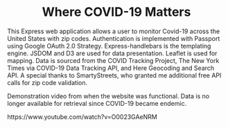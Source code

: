 <h1 align="center">
  Where COVID-19 Matters
</h1>

<p>
This Express web application allows a user to monitor Covid-19 across the United States with zip codes. Authentication is implemented with Passport using Google OAuth 2.0 Strategy. Express-handlebars is the templating engine. JSDOM and D3 are used for data presentation. Leaflet is used for mapping. Data is sourced from the COVID Tracking Project, The New York Times via COVID-19 Data Tracking API, and Here Geocoding and Search API. A special thanks to SmartyStreets, who granted me additional free API calls for zip code validation.
</p>
<p>Demonstration video from when the website was functional. Data is no longer available for retrieval since COVID-19 became endemic.</p>
<p>https://www.youtube.com/watch?v=O0023GAeNRM</p>
